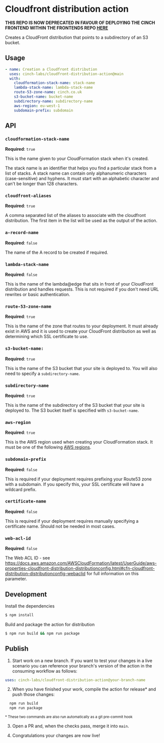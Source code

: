 # Cloudfront distribution action

**THIS REPO IS NOW DEPRECATED IN FAVOUR OF DEPLOYING THE CINCH FRONTEND WITHIN THE FRONTENDS REPO [HERE](https://github.com/cinch-labs/front-ends/tree/master/packages/apps/cdk)**

Creates a CloudFront distribution that points to a subdirectory of an S3 bucket.

## Usage

```yaml
- name: Creation a Cloudfront distribution
  uses: cinch-labs/cloudfront-distribution-action@main
  with:
    cloudformation-stack-name: stack-name
    lambda-stack-name: lambda-stack-name
    route-53-zone-name: cinch.co.uk
    s3-bucket-name: bucket-name
    subdirectory-name: subdirectory-name
    aws-region: eu-west-1
    subdomain-prefix: subdomain
```

## API

### `cloudformation-stack-name`

**Required**: `true`

This is the name given to your CloudFormation stack when it's created.

The stack name is an identifier that helps you find a particular stack from a list of stacks. A stack name can contain only alphanumeric characters (case-sensitive) and hyphens. It must start with an alphabetic character and can't be longer than 128 characters.

### `cloudfront-aliases`

**Required**: `true`

A comma separated list of the aliases to associate with the cloudfront distribution. The first item in the list will be used as the output of the action.

### `a-record-name`

**Required**: `false`

The name of the A record to be created if required.

### `lambda-stack-name`

**Required**: `false`

This is the name of the lambda@edge that sits in front of your CloudFront distribution and handles requests. This is not required if you don't need URL rewrites or basic authentication.

### `route-53-zone-name`

**Required**: `true`

This is the name of the zone that routes to your deployment. It must already exist in AWS and it is used to create your CloudFront distribution as well as determining which SSL certificate to use.

### `s3-bucket-name:`

**Required**: `true`

This is the name of the S3 bucket that your site is deployed to. You will also need to specify a `subdirectory-name`.

### `subdirectory-name`

**Required**: `true`

This is the name of the subdirectory of the S3 bucket that your site is deployed to. The S3 bucket itself is specified with `s3-bucket-name`.

### `aws-region`

**Required**: `true`

This is the AWS region used when creating your CloudFormation stack. It must be one of the following [AWS regions](https://docs.aws.amazon.com/AmazonRDS/latest/UserGuide/Concepts.RegionsAndAvailabilityZones.html).

### `subdomain-prefix`

**Required**: `false`

This is required if your deployment requires prefixing your Route53 zone with a subdomain. If you specify this, your SSL certificate will have a wildcard prefix.

### `certificate-name`

**Required**: `false`

This is required if your deployment requires manually specifying a certificate name. Should not be needed in most cases.

### `web-acl-id`

**Required**: `false`

The Web ACL ID - see https://docs.aws.amazon.com/AWSCloudFormation/latest/UserGuide/aws-properties-cloudfront-distribution-distributionconfig.html#cfn-cloudfront-distribution-distributionconfig-webaclid for full information on this parameter.

## Development

Install the dependencies

```bash
$ npm install
```

Build and package the action for distribution

```bash
$ npm run build && npm run package
```

## Publish

1. Start work on a new branch. If you want to test your changes in a live scenario you can reference your branch's version of the action in the consuming workflow as follows:

```yaml
uses: cinch-labs/cloudfront-distribution-action@your-branch-name
```

2. When you have finished your work, compile the action for release\* and push those changes:

```bash
  npm run build
  npm run package
```

<sub>\* These two commands are also run automatically as a git pre-commit hook</sub>

3. Open a PR and, when the checks pass, merge it into `main`.

4. Congratulations your changes are now live!
